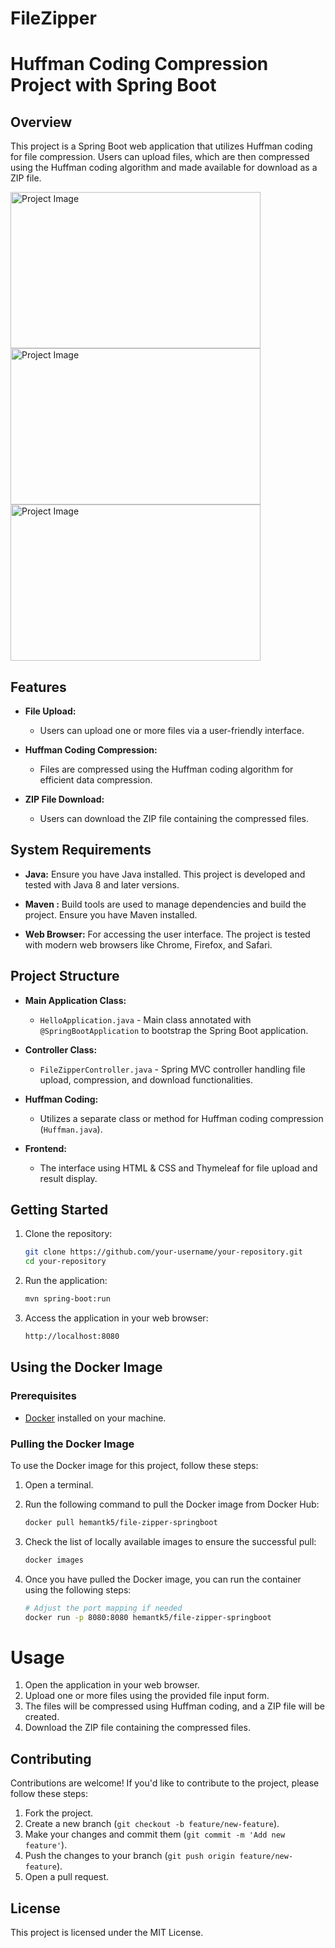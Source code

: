 # FileZipper
# Huffman Coding Compression Project with Spring Boot

## Overview

This project is a Spring Boot web application that utilizes Huffman coding for file compression. Users can upload files, which are then compressed using the Huffman coding algorithm and made available for download as a ZIP file.

<img src="https://github.com/hemantkkashyap/FileZipper/assets/122628923/f3e07a97-5f69-4e0e-8db7-d17cbec8b7fd" alt="Project Image" width="400" height="250">
<img src="https://github.com/hemantkkashyap/FileZipper/assets/122628923/4ac6a3a8-31b8-4c49-8925-89a148d2482b" alt="Project Image" width="400" height="250">
<img src="https://github.com/hemantkkashyap/FileZipper/assets/122628923/76446196-e7f1-40bf-91ed-cf6d9564e959" alt="Project Image" width="400" height="250">

## Features

- **File Upload:**
  - Users can upload one or more files via a user-friendly interface.

- **Huffman Coding Compression:**
  - Files are compressed using the Huffman coding algorithm for efficient data compression.

- **ZIP File Download:**
  - Users can download the ZIP file containing the compressed files.

## System Requirements

- **Java:** Ensure you have Java installed. This project is developed and tested with Java 8 and later versions.

- **Maven :** Build tools are used to manage dependencies and build the project. Ensure you have Maven installed.

- **Web Browser:** For accessing the user interface. The project is tested with modern web browsers like Chrome, Firefox, and Safari.

## Project Structure

- **Main Application Class:**
  - `HelloApplication.java` - Main class annotated with `@SpringBootApplication` to bootstrap the Spring Boot application.

- **Controller Class:**
  - `FileZipperController.java` - Spring MVC controller handling file upload, compression, and download functionalities.

- **Huffman Coding:**
  - Utilizes a separate class or method for Huffman coding compression (`Huffman.java`).

- **Frontend:**
  - The interface using HTML & CSS and Thymeleaf for file upload and result display.

## Getting Started

1. Clone the repository:

   ```bash
   git clone https://github.com/your-username/your-repository.git
   cd your-repository
2. Run the application:

   ```bash
   mvn spring-boot:run
3. Access the application in your web browser:
   ```bash
   http://localhost:8080

## Using the Docker Image

### Prerequisites
- [Docker](https://www.docker.com/get-started) installed on your machine.

### Pulling the Docker Image
To use the Docker image for this project, follow these steps:

1. Open a terminal.

2. Run the following command to pull the Docker image from Docker Hub:
   ```bash
   docker pull hemantk5/file-zipper-springboot
3. Check the list of locally available images to ensure the successful pull:
   ```bash
   docker images
4. Once you have pulled the Docker image, you can run the container using the following steps:
   ```bash
   # Adjust the port mapping if needed
   docker run -p 8080:8080 hemantk5/file-zipper-springboot

# Usage

1. Open the application in your web browser.
2. Upload one or more files using the provided file input form.
3. The files will be compressed using Huffman coding, and a ZIP file will be created.
4. Download the ZIP file containing the compressed files.

## Contributing

Contributions are welcome! If you'd like to contribute to the project, please follow these steps:

1. Fork the project.
2. Create a new branch (`git checkout -b feature/new-feature`).
3. Make your changes and commit them (`git commit -m 'Add new feature'`).
4. Push the changes to your branch (`git push origin feature/new-feature`).
5. Open a pull request.

## License

This project is licensed under the MIT License.
